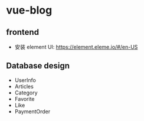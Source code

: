 # vue-blog

## frontend

- 安装 element UI:
  https://element.eleme.io/#/en-US

## Database design

- UserInfo
- Articles
- Category
- Favorite
- Like
- PaymentOrder
